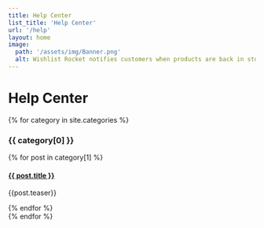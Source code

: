```yaml
---
title: Help Center
list_title: 'Help Center'
url: '/help'
layout: home
image:
  path: '/assets/img/Banner.png'
  alt: Wishlist Rocket notifies customers when products are back in stock
---
```

<h1 class="page-heading">Help Center<br/></h1>
{% for category in site.categories %}
  <div class="category-container">
    <h3>{{ category[0] }}</h3>
    <div class="posts-container">
      {% for post in category[1] %}
        <div class="single-post">
          <h4><a class="help-center-link" href="{{ post.url }}">{{ post.title }}</a></h4>
          <p class="teaser">{{post.teaser}}</p>
        </div>
      {% endfor %}
    </div>
  </div>
{% endfor %}
